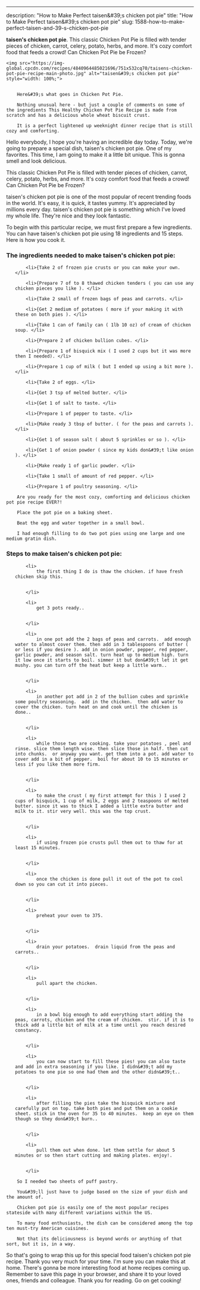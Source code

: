 ---
description: "How to Make Perfect taisen&amp;#39;s chicken pot pie"
title: "How to Make Perfect taisen&amp;#39;s chicken pot pie"
slug: 1588-how-to-make-perfect-taisen-and-39-s-chicken-pot-pie

<p>
	<strong>taisen&#39;s chicken pot pie</strong>. 
	This classic Chicken Pot Pie is filled with tender pieces of chicken, carrot, celery, potato, herbs, and more. It&#39;s cozy comfort food that feeds a crowd! Can Chicken Pot Pie be Frozen?
</p>
<p>
	
	<img src="https://img-global.cpcdn.com/recipes/4840964485021696/751x532cq70/taisens-chicken-pot-pie-recipe-main-photo.jpg" alt="taisen&#39;s chicken pot pie" style="width: 100%;">
	
	
		Here&#39;s what goes in Chicken Pot Pie.
	
		Nothing unusual here - but just a couple of comments on some of the ingredients This Healthy Chicken Pot Pie Recipe is made from scratch and has a delicious whole wheat biscuit crust.
	
		It is a perfect lightened up weeknight dinner recipe that is still cozy and comforting.
	
</p>
<p>
	Hello everybody, I hope you're having an incredible day today. Today, we're going to prepare a special dish, taisen&#39;s chicken pot pie. One of my favorites. This time, I am going to make it a little bit unique. This is gonna smell and look delicious.
</p>
	
<p>
	This classic Chicken Pot Pie is filled with tender pieces of chicken, carrot, celery, potato, herbs, and more. It&#39;s cozy comfort food that feeds a crowd! Can Chicken Pot Pie be Frozen?
</p>
<p>
	taisen&#39;s chicken pot pie is one of the most popular of recent trending foods in the world. It's easy, it is quick, it tastes yummy. It's appreciated by millions every day. taisen&#39;s chicken pot pie is something which I've loved my whole life. They're nice and they look fantastic.
</p>

<p>
To begin with this particular recipe, we must first prepare a few ingredients. You can have taisen&#39;s chicken pot pie using 18 ingredients and 15 steps. Here is how you cook it.
</p>

<h3>The ingredients needed to make taisen&#39;s chicken pot pie:</h3>

<ol>
	
		<li>{Take 2 of frozen pie crusts or you can make your own. </li>
	
		<li>{Prepare 7 of to 8 thawed chicken tenders ( you can use any chicken pieces you like ). </li>
	
		<li>{Take 2 small of frozen bags of peas and carrots. </li>
	
		<li>{Get 2 medium of potatoes ( more if your making it with these on both pies ). </li>
	
		<li>{Take 1 can of family can ( 1lb 10 oz) of cream of chicken soup. </li>
	
		<li>{Prepare 2 of chicken bullion cubes. </li>
	
		<li>{Prepare 1 of bisquick mix ( I used 2 cups but it was more then I needed). </li>
	
		<li>{Prepare 1 cup of milk ( but I ended up using a bit more ). </li>
	
		<li>{Take 2 of eggs. </li>
	
		<li>{Get 3 tsp of melted butter. </li>
	
		<li>{Get 1 of salt to taste. </li>
	
		<li>{Prepare 1 of pepper to taste. </li>
	
		<li>{Make ready 3 tbsp of butter. ( for the peas and carrots ). </li>
	
		<li>{Get 1 of season salt ( about 5 sprinkles or so ). </li>
	
		<li>{Get 1 of onion powder ( since my kids don&#39;t like onion ). </li>
	
		<li>{Make ready 1 of garlic powder. </li>
	
		<li>{Take 1 small of amount of red pepper. </li>
	
		<li>{Prepare 1 of poultry seasoning. </li>
	
</ol>
<p>
	
		Are you ready for the most cozy, comforting and delicious chicken pot pie recipe EVER?!
	
		Place the pot pie on a baking sheet.
	
		Beat the egg and water together in a small bowl.
	
		I had enough filling to do two pot pies using one large and one medium gratin dish.
	
</p>

<h3>Steps to make taisen&#39;s chicken pot pie:</h3>

<ol>
	
		<li>
			the first thing I do is thaw the chicken. if have fresh chicken skip this.
			
			
		</li>
	
		<li>
			get 3 pots ready..
			
			
		</li>
	
		<li>
			in one pot add the 2 bags of peas and carrots.  add enough water to almost cover them. then add in 3 tablespoons of butter ( or less if you desire ). add in onion powder, pepper, red pepper, garlic powder, and season salt. turn heat up to medium high. turn it low once it starts to boil. simmer it but don&#39;t let it get mushy. you can turn off the heat but keep a little warm..
			
			
		</li>
	
		<li>
			in another pot add in 2 of the bullion cubes and sprinkle some poultry seasoning.  add in the chicken.  then add water to cover the chicken. turn heat on and cook until the chicken is done..
			
			
		</li>
	
		<li>
			while those two are cooking. take your potatoes , peel and rinse. slice them length wise. then slice those in half. then cut into chunks.  or anyway you want. get them into a pot. add water to cover add in a bit of pepper.  boil for about 10 to 15 minutes or less if you like them more firm.
			
			
		</li>
	
		<li>
			to make the crust ( my first attempt for this ) I used 2 cups of bisquick, 1 cup of milk, 2 eggs and 2 teaspoons of melted butter. since it was to thick I added a little extra butter and milk to it. stir very well. this was the top crust.
			
			
		</li>
	
		<li>
			if using frozen pie crusts pull them out to thaw for at least 15 minutes.
			
			
		</li>
	
		<li>
			once the chicken is done pull it out of the pot to cool down so you can cut it into pieces.
			
			
		</li>
	
		<li>
			preheat your oven to 375.
			
			
		</li>
	
		<li>
			drain your potatoes.  drain liquid from the peas and carrots..
			
			
		</li>
	
		<li>
			pull apart the chicken.
			
			
		</li>
	
		<li>
			in a bowl big enough to add everything start adding the peas, carrots, chicken and the cream of chicken.  stir. if it is to thick add a little bit of milk at a time until you reach desired constancy.
			
			
		</li>
	
		<li>
			you can now start to fill these pies! you can also taste and add in extra seasoning if you like. I didn&#39;t add my potatoes to one pie so one had them and the other didn&#39;t..
			
			
		</li>
	
		<li>
			after filling the pies take the bisquick mixture and carefully put on top. take both pies and put them on a cookie sheet. stick in the oven for 35 to 40 minutes.  keep an eye on them though so they don&#39;t burn..
			
			
		</li>
	
		<li>
			pull them out when done. let them settle for about 5 minutes or so then start cutting and making plates. enjoy!.
			
			
		</li>
	
</ol>

<p>
	
		So I needed two sheets of puff pastry.
	
		You&#39;ll just have to judge based on the size of your dish and the amount of.
	
		Chicken pot pie is easily one of the most popular recipes stateside with many different variations within the US.
	
		To many food enthusiasts, the dish can be considered among the top ten must-try American cuisines.
	
		Not that its deliciousness is beyond words or anything of that sort, but it is, in a way.
	
</p>

<p>
	So that's going to wrap this up for this special food taisen&#39;s chicken pot pie recipe. Thank you very much for your time. I'm sure you can make this at home. There's gonna be more interesting food at home recipes coming up. Remember to save this page in your browser, and share it to your loved ones, friends and colleague. Thank you for reading. Go on get cooking!
</p>
